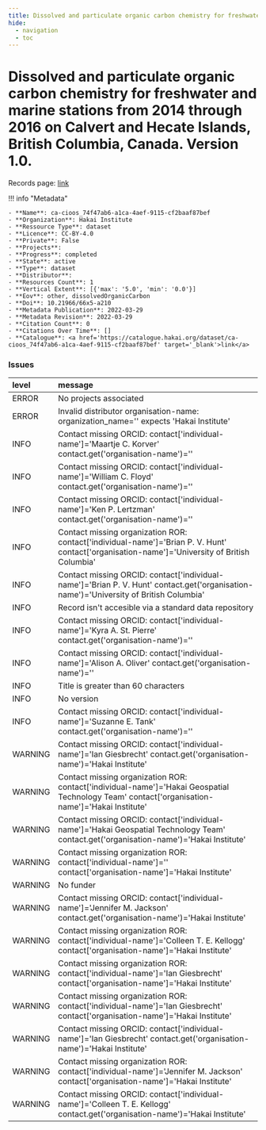 ```yaml
---
title: Dissolved and particulate organic carbon chemistry for freshwater and marine stations from 2014 through 2016 on Calvert and Hecate Islands, British Columbia, Canada. Version 1.0.
hide:
  - navigation
  - toc
---
```


# Dissolved and particulate organic carbon chemistry for freshwater and marine stations from 2014 through 2016 on Calvert and Hecate Islands, British Columbia, Canada. Version 1.0.

Records page: <a href='https://catalogue.hakai.org/dataset/ca-cioos_74f47ab6-a1ca-4aef-9115-cf2baaf87bef' target='_blank'>link</a>

<div id='map'></div>

!!! info "Metadata"
    
    - **Name**: ca-cioos_74f47ab6-a1ca-4aef-9115-cf2baaf87bef 
    - **Organization**: Hakai Institute 
    - **Ressource Type**: dataset 
    - **Licence**: CC-BY-4.0 
    - **Private**: False 
    - **Projects**:  
    - **Progress**: completed 
    - **State**: active 
    - **Type**: dataset 
    - **Distributor**:  
    - **Resources Count**: 1 
    - **Vertical Extent**: [{'max': '5.0', 'min': '0.0'}] 
    - **Eov**: other, dissolvedOrganicCarbon 
    - **Doi**: 10.21966/66x5-a210 
    - **Metadata Publication**: 2022-03-29 
    - **Metadata Revision**: 2022-03-29 
    - **Citation Count**: 0 
    - **Citations Over Time**: [] 
    - **Catalogue**: <a href='https://catalogue.hakai.org/dataset/ca-cioos_74f47ab6-a1ca-4aef-9115-cf2baaf87bef' target='_blank'>link</a> 

### Issues

| level   | message                                                                                                                                         |
|:--------|:------------------------------------------------------------------------------------------------------------------------------------------------|
| ERROR   | No projects associated                                                                                                                          |
| ERROR   | Invalid distributor organisation-name: organization_name='' expects 'Hakai Institute'                                                           |
| INFO    | Contact missing ORCID: contact['individual-name']='Maartje C. Korver' contact.get('organisation-name')=''                                       |
| INFO    | Contact missing ORCID: contact['individual-name']='William C. Floyd' contact.get('organisation-name')=''                                        |
| INFO    | Contact missing ORCID: contact['individual-name']='Ken P. Lertzman' contact.get('organisation-name')=''                                         |
| INFO    | Contact missing organization ROR:  contact['individual-name']='Brian P. V. Hunt' contact['organisation-name']='University of British Columbia'  |
| INFO    | Contact missing ORCID: contact['individual-name']='Brian P. V. Hunt' contact.get('organisation-name')='University of British Columbia'          |
| INFO    | Record isn't accesible via a standard data repository                                                                                           |
| INFO    | Contact missing ORCID: contact['individual-name']='Kyra A. St. Pierre' contact.get('organisation-name')=''                                      |
| INFO    | Contact missing ORCID: contact['individual-name']='Alison A. Oliver' contact.get('organisation-name')=''                                        |
| INFO    | Title is greater than 60 characters                                                                                                             |
| INFO    | No version                                                                                                                                      |
| INFO    | Contact missing ORCID: contact['individual-name']='Suzanne E. Tank' contact.get('organisation-name')=''                                         |
| WARNING | Contact missing ORCID: contact['individual-name']='Ian Giesbrecht' contact.get('organisation-name')='Hakai Institute'                           |
| WARNING | Contact missing organization ROR:  contact['individual-name']='Hakai Geospatial Technology Team' contact['organisation-name']='Hakai Institute' |
| WARNING | Contact missing ORCID: contact['individual-name']='Hakai Geospatial Technology Team' contact.get('organisation-name')='Hakai Institute'         |
| WARNING | Contact missing organization ROR:  contact['individual-name']='' contact['organisation-name']='Hakai Institute'                                 |
| WARNING | No funder                                                                                                                                       |
| WARNING | Contact missing ORCID: contact['individual-name']='Jennifer M. Jackson' contact.get('organisation-name')='Hakai Institute'                      |
| WARNING | Contact missing organization ROR:  contact['individual-name']='Colleen T. E. Kellogg' contact['organisation-name']='Hakai Institute'            |
| WARNING | Contact missing organization ROR:  contact['individual-name']='Ian Giesbrecht' contact['organisation-name']='Hakai Institute'                   |
| WARNING | Contact missing organization ROR:  contact['individual-name']='Ian Giesbrecht' contact['organisation-name']='Hakai Institute'                   |
| WARNING | Contact missing ORCID: contact['individual-name']='Ian Giesbrecht' contact.get('organisation-name')='Hakai Institute'                           |
| WARNING | Contact missing organization ROR:  contact['individual-name']='Jennifer M. Jackson' contact['organisation-name']='Hakai Institute'              |
| WARNING | Contact missing ORCID: contact['individual-name']='Colleen T. E. Kellogg' contact.get('organisation-name')='Hakai Institute'                    |

<script>
   document.addEventListener("DOMContentLoaded", function() {
    var map = L.map('map').setView([51.505, -125.09], 5);
    L.tileLayer('https://tile.openstreetmap.org/{z}/{x}/{y}.png', {
        maxZoom: 19,
        attribution: '&copy; <a href="http://www.openstreetmap.org/copyright">OpenStreetMap</a>'
    }).addTo(map);
    var geojsonFeature = {
        "type": "Feature",
        "properties": {
            "name" : "Dissolved and particulate organic carbon chemistry for freshwater and marine stations from 2014 through 2016 on Calvert and Hecate Islands, British Columbia, Canada. Version 1.0."
        },
        "geometry": {'type': 'Polygon', 'coordinates': [[[-128.23772561, 51.55090182], [-127.87151456, 51.55090182], [-127.87151456, 51.75810598], [-128.23772561, 51.75810598], [-128.23772561, 51.55090182]]]}
    }
    L.geoJSON(geojsonFeature).addTo(map);
   })
</script>